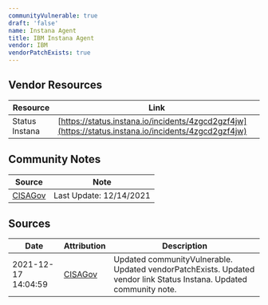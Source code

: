 ```yaml
---
communityVulnerable: true
draft: 'false'
name: Instana Agent
title: IBM Instana Agent
vendor: IBM
vendorPatchExists: true
---
```


## Vendor Resources
| Resource | Link |
| --- | --- |
| Status Instana | [https://status.instana.io/incidents/4zgcd2gzf4jw](https://status.instana.io/incidents/4zgcd2gzf4jw) |


## Community Notes
| Source | Note |
| --- | --- |
| [CISAGov](https://raw.githubusercontent.com/cisagov/log4j-affected-db/develop/README.md) | Last Update: 12/14/2021 |

## Sources
| Date | Attribution | Description |
| --- | --- | --- |
| 2021-12-17 14:04:59 | [CISAGov](https://raw.githubusercontent.com/cisagov/log4j-affected-db/develop/README.md) | Updated communityVulnerable. Updated vendorPatchExists. Updated vendor link Status Instana. Updated community note.  |
